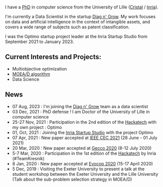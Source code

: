 I have a [PhD](/en/thesis) in computer science from the University of Lille ([Cristal](https://www.cristal.univ-lille.fr/?rubrique27&eid=47) / [Inria](https://www.inria.fr/equipes/bonus)).

I'm currently a Data Scientist in the startup [Diag n' Grow]([https://www.inria.fr/en/inria-startup-studio](https://www.diagngrow.com/)). My work focuses on data and artificial intelligence in the context of intangible assets, and covers a wide range of subjects such as patent classification.

I was the Optimo startup project leader at the Inria Startup Studio from September 2021 to January 2023.

## Current Interests and Projects:

- Multiobjective optimization
- [MOEA/D algorithm](https://sites.google.com/view/moead/home)
- Data Science

## News
- 07 Aug, 2023 : I'm joining the [Diag n' Grow]([https://www.inria.fr/en/inria-startup-studio](https://www.diagngrow.com/)) team as a data scientist
- 03 Dec, 2021 : PhD defense ! I am Doctor of the University of Lille in computer science
- 25-27 Nov, 2021 : Participation in the 2nd edition of the [Hackatech](https://hackatechlille.inria.fr/) with my own project : Optimo
- 01, Oct, 2021 : Joining the [Inria Startup Studio](https://www.inria.fr/en/inria-startup-studio) with the project Optimo
- 07 Apr, 2021 : New paper accepted at [IEEE CEC 2021](https://cec2021.mini.pw.edu.pl/) (28 June - 01 July 2021)
- 20 Mar, 2020 : New paper accepted at [Gecco 2020](https://gecco-2020.sigevo.org/index.html/HomePage) (8-12 July 2020)
- 5-7 Mar, 2020 : Participation in the 1st edition of the [Hackatech](https://hackatechlille.inria.fr/) by Inria (#TeamKresnik)
- 8 Jan, 2020 : New paper accepted at [Evocop 2020](http://www.evostar.org/2020/) (15-17 April 2020)
- 5 Dec, 2019 : Visiting the Exeter University to present a talk at the student workshop between the Exeter University and the Lille University (Talk about the sub-problem selection strategy in MOEA/D)
